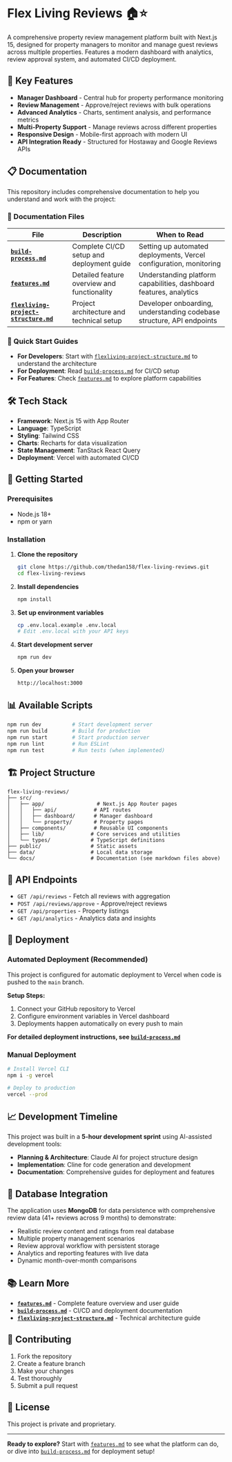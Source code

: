 # Flex Living Reviews 🏠⭐

A comprehensive property review management platform built with Next.js 15, designed for property managers to monitor and manage guest reviews across multiple properties. Features a modern dashboard with analytics, review approval system, and automated CI/CD deployment.

## 🌟 Key Features

- **Manager Dashboard** - Central hub for property performance monitoring
- **Review Management** - Approve/reject reviews with bulk operations
- **Advanced Analytics** - Charts, sentiment analysis, and performance metrics
- **Multi-Property Support** - Manage reviews across different properties
- **Responsive Design** - Mobile-first approach with modern UI
- **API Integration Ready** - Structured for Hostaway and Google Reviews APIs

## 📋 Documentation

This repository includes comprehensive documentation to help you understand and work with the project:

### 📖 Documentation Files

| File | Description | When to Read |
|------|-------------|--------------|
| **[`build-process.md`](build-process.md)** | Complete CI/CD setup and deployment guide | Setting up automated deployments, Vercel configuration, monitoring |
| **[`features.md`](features.md)** | Detailed feature overview and functionality | Understanding platform capabilities, dashboard features, analytics |
| **[`flexliving-project-structure.md`](flexliving-project-structure.md)** | Project architecture and technical setup | Developer onboarding, understanding codebase structure, API endpoints |

### 🚀 Quick Start Guides

- **For Developers**: Start with [`flexliving-project-structure.md`](flexliving-project-structure.md) to understand the architecture
- **For Deployment**: Read [`build-process.md`](build-process.md) for CI/CD setup
- **For Features**: Check [`features.md`](features.md) to explore platform capabilities

## 🛠️ Tech Stack

- **Framework**: Next.js 15 with App Router
- **Language**: TypeScript
- **Styling**: Tailwind CSS
- **Charts**: Recharts for data visualization
- **State Management**: TanStack React Query
- **Deployment**: Vercel with automated CI/CD

## 🚀 Getting Started

### Prerequisites
- Node.js 18+
- npm or yarn

### Installation

1. **Clone the repository**
   ```bash
   git clone https://github.com/thedan158/flex-living-reviews.git
   cd flex-living-reviews
   ```

2. **Install dependencies**
   ```bash
   npm install
   ```

3. **Set up environment variables**
   ```bash
   cp .env.local.example .env.local
   # Edit .env.local with your API keys
   ```

4. **Start development server**
   ```bash
   npm run dev
   ```

5. **Open your browser**
   ```
   http://localhost:3000
   ```

## 📊 Available Scripts

```bash
npm run dev          # Start development server
npm run build        # Build for production
npm run start        # Start production server
npm run lint         # Run ESLint
npm run test         # Run tests (when implemented)
```

## 🏗️ Project Structure

```
flex-living-reviews/
├── src/
│   ├── app/                 # Next.js App Router pages
│   │   ├── api/            # API routes
│   │   ├── dashboard/      # Manager dashboard
│   │   └── property/       # Property pages
│   ├── components/         # Reusable UI components
│   ├── lib/               # Core services and utilities
│   └── types/             # TypeScript definitions
├── public/                # Static assets
├── data/                  # Local data storage
└── docs/                  # Documentation (see markdown files above)
```

## 🔧 API Endpoints

- `GET /api/reviews` - Fetch all reviews with aggregation
- `POST /api/reviews/approve` - Approve/reject reviews
- `GET /api/properties` - Property listings
- `GET /api/analytics` - Analytics data and insights

## 🚀 Deployment

### Automated Deployment (Recommended)
This project is configured for automatic deployment to Vercel when code is pushed to the `main` branch.

**Setup Steps:**
1. Connect your GitHub repository to Vercel
2. Configure environment variables in Vercel dashboard
3. Deployments happen automatically on every push to main

**For detailed deployment instructions, see [`build-process.md`](build-process.md)**

### Manual Deployment
```bash
# Install Vercel CLI
npm i -g vercel

# Deploy to production
vercel --prod
```

## 📈 Development Timeline

This project was built in a **5-hour development sprint** using AI-assisted development tools:
- **Planning & Architecture**: Claude AI for project structure design
- **Implementation**: Cline for code generation and development
- **Documentation**: Comprehensive guides for deployment and features

## 🎯 Database Integration

The application uses **MongoDB** for data persistence with comprehensive review data (41+ reviews across 9 months) to demonstrate:
- Realistic review content and ratings from real database
- Multiple property management scenarios
- Review approval workflow with persistent storage
- Analytics and reporting features with live data
- Dynamic month-over-month comparisons

## 📚 Learn More

- **[`features.md`](features.md)** - Complete feature overview and user guide
- **[`build-process.md`](build-process.md)** - CI/CD and deployment documentation
- **[`flexliving-project-structure.md`](flexliving-project-structure.md)** - Technical architecture guide

## 🤝 Contributing

1. Fork the repository
2. Create a feature branch
3. Make your changes
4. Test thoroughly
5. Submit a pull request

## 📄 License

This project is private and proprietary.

---

**Ready to explore?** Start with [`features.md`](features.md) to see what the platform can do, or dive into [`build-process.md`](build-process.md) for deployment setup!
